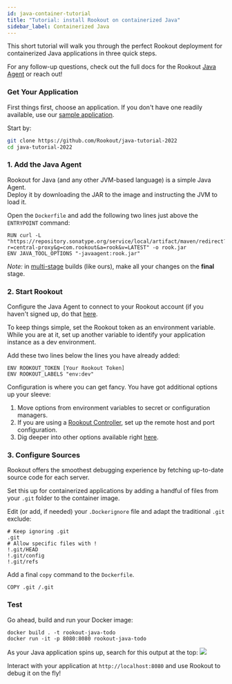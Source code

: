 ```yaml
---
id: java-container-tutorial
title: "Tutorial: install Rookout on containerized Java"
sidebar_label: Containerized Java
---
```


This short tutorial will walk you through the perfect Rookout deployment for containerized Java applications in three quick steps.

For any follow-up questions, check out the full docs for the Rookout [Java Agent](jvm-setup) or reach out!

### Get Your Application

First things first, choose an application.
If you don't have one readily available, use our [sample application](https://github.com/Rookout/java-tutorial-2022).  

Start by:
```bash
git clone https://github.com/Rookout/java-tutorial-2022
cd java-tutorial-2022
```

### 1. Add the Java Agent

Rookout for Java (and any other JVM-based language) is a simple Java Agent.  
Deploy it by downloading the JAR to the image and instructing the JVM to load it.

Open the `Dockerfile` and add the following two lines just above the `ENTRYPOINT` command:
```docker
RUN curl -L "https://repository.sonatype.org/service/local/artifact/maven/redirect?r=central-proxy&g=com.rookout&a=rook&v=LATEST" -o rook.jar
ENV JAVA_TOOL_OPTIONS "-javaagent:rook.jar"
```

*Note:* in [multi-stage](https://docs.docker.com/develop/develop-images/multistage-build/) builds (like ours), make all your changes on the **final** stage.

### 2. Start Rookout

Configure the Java Agent to connect to your Rookout account (if you haven't signed up, do that [here](https://app.rookout.com/#mode=signUp).

To keep things simple, set the Rookout token as an environment variable.  
While you are at it, set up another variable to identify your application instance as a dev environment.   

Add these two lines below the lines you have already added:

```docker
ENV ROOKOUT_TOKEN [Your Rookout Token]
ENV ROOKOUT_LABELS "env:dev"
```

Configuration is where you can get fancy. You have got additional options up your sleeve:
1. Move options from environment variables to secret or configuration managers.
2. If you are using a [Rookout Controller](etl-controller-intro), set up the remote host and port configuration.
3. Dig deeper into other options available right [here](jvm-setup#sdk-configuration).

### 3. Configure Sources

Rookout offers the smoothest debugging experience by fetching up-to-date source code for each server.

Set this up for containerized applications by adding a handful of files from your `.git` folder to the container image.

Edit (or add, if needed) your `.Dockerignore` file and adapt the traditional `.git` exclude:
```ignore
# Keep ignoring .git
.git
# Allow specific files with !
!.git/HEAD
!.git/config
!.git/refs
```

Add a final `copy` command to the `Dockerfile`.
```docker
COPY .git /.git
```

### Test

Go ahead, build and run your Docker image:
```
docker build . -t rookout-java-todo
docker run -it -p 8080:8080 rookout-java-todo
```

As your Java application spins up, search for this output at the top:
<img src="/img/screenshots/java_success.png" />

Interact with your application at `http://localhost:8080` and use Rookout to debug it on the fly!
